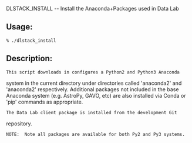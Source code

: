 

DLSTACK_INSTALL -- Install the Anaconda+Packages used in Data Lab

Usage:
------

	% ./dlstack_install


Description:
------------

    This script downloads in configures a Python2 and Python3 Anaconda
system in the current directory under directories called 'anaconda2' and
'anaconda2' respectively.  Additional packages not included in the base
Anaconda system (e.g. AstroPy, GAVO, etc) are also installed via Conda 
or 'pip' commands as appropriate.

    The Data Lab client package is installed from the development Git
repository.

    NOTE:  Note all packages are available for both Py2 and Py3 systems.




